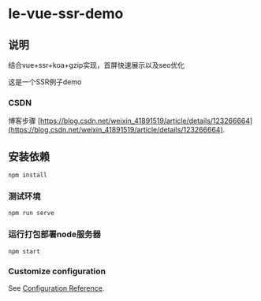 # le-vue-ssr-demo

## 说明

结合vue+ssr+koa+gzip实现，首屏快速展示以及seo优化

这是一个SSR例子demo

### CSDN
博客步骤 [https://blog.csdn.net/weixin_41891519/article/details/123266664](https://blog.csdn.net/weixin_41891519/article/details/123266664).

## 安装依赖

```
npm install
```

### 测试环境
```
npm run serve
```

### 运行打包部署node服务器
```
npm start
```

### Customize configuration
See [Configuration Reference](https://cli.vuejs.org/config/).
